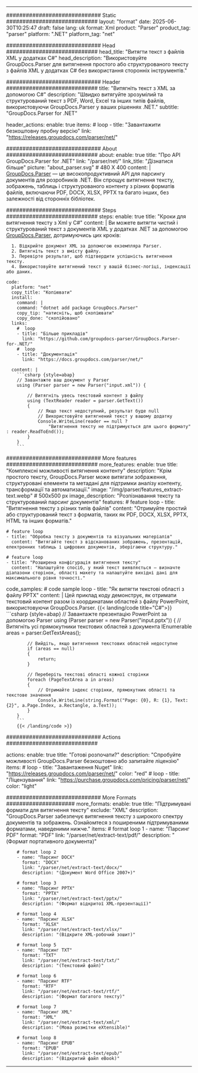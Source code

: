 


---
############################# Static ############################
layout: "format"
date:  2025-06-30T10:25:47
draft: false
lang: uk
format: Xml
product: "Parser"
product_tag: "parser"
platform: ".NET"
platform_tag: "net"

############################# Head ############################
head_title: "Витягти текст з файлів XML у додатках C#"
head_description: "Використовуйте GroupDocs.Parser для витягнення простого або структурованого тексту з файлів XML у додатках C# без використання сторонніх інструментів."

############################# Header ############################
title: "Витягніть текст з XML за допомогою C#" 
description: "Швидко витягуйте зрозумілий та структурований текст з PDF, Word, Excel та інших типів файлів, використовуючи GroupDocs.Parser у ваших рішеннях .NET."
subtitle: "GroupDocs.Parser for .NET" 

header_actions:
  enable: true
  items:
    #  loop
    - title: "Завантажити безкоштовну пробну версію"
      link: "https://releases.groupdocs.com/parser/net/"
      
############################# About ############################
about:
    enable: true
    title: "Про API GroupDocs.Parser for .NET"
    link: "/parser/net/"
    link_title: "Дізнатися більше"
    picture: "about_parser.svg" # 480 X 400
    content: |
       [GroupDocs.Parser](/parser/net/) — це високопродуктивний API для парсингу документів для розробників .NET. Він спрощує витягнення тексту, зображень, таблиць і структурованого контенту з різних форматів файлів, включаючи PDF, DOCX, XLSX, PPTX та багато інших, без залежності від сторонніх бібліотек.

############################# Steps ############################
steps:
    enable: true
    title: "Кроки для витягнення тексту з Xml у C#"
    content: |
      Ви можете витягти чистий і структурований текст з документів XML у додатках .NET за допомогою [GroupDocs.Parser](/parser/net/), дотримуючись цих кроків:
      
      1. Відкрийте документ XML за допомогою екземпляра Parser.
      2. Витягніть текст з вмісту файлу.
      3. Перевірте результат, щоб підтвердити успішність витягнення тексту.
      4. Використовуйте витягнений текст у вашій бізнес-логіці, індексації або даних.
   
    code:
      platform: "net"
      copy_title: "Копіювати"
      install:
        command: |
        command: "dotnet add package GroupDocs.Parser"
        copy_tip: "натисніть, щоб скопіювати"
        copy_done: "скопійовано"
      links:
        #  loop
        - title: "Більше прикладів"
          link: "https://github.com/groupdocs-parser/GroupDocs.Parser-for-.NET/"
        #  loop
        - title: "Документація"
          link: "https://docs.groupdocs.com/parser/net/"
          
      content: |
        ```csharp {style=abap}
        // Завантажте ваш документ у Parser
        using (Parser parser = new Parser("input.xml")) {

            // Витягніть увесь текстовий контент з файлу
            using (TextReader reader = parser.GetText()) 
            {
                // Якщо текст недоступний, результат буде null
                // Використовуйте витягнений текст у вашому додатку
                Console.WriteLine(reader == null ? 
                    "Витягнення тексту не підтримується для цього формату" : reader.ReadToEnd());
            }
        }
        ```  

############################# More features ############################
more_features:
  enable: true
  title: "Комплексні можливості витягнення контенту"
  description: "Крім простого тексту, GroupDocs.Parser може витягати зображення, структуровані елементи та метадані для підтримки аналізу контенту, трансформації та автоматизації."
  image: "/img/parser/features_extract-text.webp" # 500x500 px
  image_description: "Розпізнавання тексту та структурований парсинг документів"
  features:
    # feature loop
    - title: "Витягнення тексту з різних типів файлів"
      content: "Отримуйте простий або структурований текст з форматів, таких як PDF, DOCX, XLSX, PPTX, HTML та інших форматів."

    # feature loop
    - title: "Обробка тексту з документів та візуальних матеріалів"
      content: "Витягайте текст з відсканованих зображень, презентацій, електронних таблиць і цифрових документів, зберігаючи структуру."

    # feature loop
    - title: "Розширена конфігурація витягнення тексту"
      content: "Налаштуйте спосіб, у який текст виявляється — визначте діапазони сторінок, області макету та налаштуйте вихідні дані для максимального рівня точності."
      
  code_samples:
    # code sample loop
    - title: "Як витягти текстові області з файлу PPTX"
      content: |
        Цей приклад коду демонструє, як отримати текстовий контент разом із координатами областей з файлу PowerPoint, використовуючи GroupDocs.Parser.
        {{< landing/code title="C#">}}
        ```csharp {style=abap}
        //  Завантажте презентацію PowerPoint за допомогою Parser
        using (Parser parser = new Parser("input.pptx"))
        {
            // Витягніть усі прямокутники текстових областей з документа
            IEnumerable<PageTextArea> areas = parser.GetTextAreas();

            // Вийдіть, якщо витягнення текстових областей недоступне
            if (areas == null)
            {
                return;
            }

            // Переберіть текстові області кожної сторінки
            foreach (PageTextArea a in areas)
            {
                // Отримайте індекс сторінки, прямокутник області та текстове значення
                Console.WriteLine(string.Format("Page: {0}, R: {1}, Text: {2}", a.Page.Index, a.Rectangle, a.Text));
            }
        }
        ```
        {{< /landing/code >}}


############################# Actions ############################

actions:
  enable: true
  title: "Готові розпочати?"
  description: "Спробуйте можливості GroupDocs.Parser безкоштовно або запитайте ліцензію"
  items:
    #  loop
    - title: "Завантаження Nuget"
      link: "https://releases.groupdocs.com/parser/net/"
      color: "red"
        #  loop
    - title: "Ліцензування"
      link: "https://purchase.groupdocs.com/pricing/parser/net/"
      color: "light"


############################# More Formats #####################
more_formats:
    enable: true
    title: "Підтримувані формати для витягнення тексту"
    exclude: "XML"
    description: "GroupDocs.Parser забезпечує витягнення тексту з широкого спектру документів та зображень. Ознайомтеся з поширеними підтримуваними форматами, наведеними нижче."
    items: 
        # format loop 1
        - name: "Парсинг PDF"
          format: "PDF"
          link: "/parser/net/extract-text/pdf/"
          description: "(Формат портативного документа)"
          
        # format loop 2
        - name: "Парсинг DOCX"
          format: "DOCX"
          link: "/parser/net/extract-text/docx/"
          description: "(Документ Word Office 2007+)"
          
        # format loop 3
        - name: "Парсинг PPTX"
          format: "PPTX"
          link: "/parser/net/extract-text/pptx/"
          description: "(Формат відкритої XML-презентації)"
          
        # format loop 4
        - name: "Парсинг XLSX"
          format: "XLSX"
          link: "/parser/net/extract-text/xlsx/"
          description: "(Відкрите XML-робочий зошит)"
          
        # format loop 5
        - name: "Парсинг TXT"
          format: "TXT"
          link: "/parser/net/extract-text/txt/"
          description: "(Текстовий файл)"
          
        # format loop 6
        - name: "Парсинг RTF"
          format: "RTF"
          link: "/parser/net/extract-text/rtf/"
          description: "(Формат багатого тексту)"
          
        # format loop 7
        - name: "Парсинг XML"
          format: "XML"
          link: "/parser/net/extract-text/xml/"
          description: "(Мова розмітки eXtensible)"
          
        # format loop 8
        - name: "Парсинг EPUB"
          format: "EPUB"
          link: "/parser/net/extract-text/epub/"
          description: "(Відкритий файл eBook)"
         
          

---